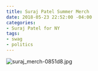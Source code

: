 ```yaml
---
title: Suraj Patel Summer Merch
date: 2018-05-23 22:52:00 -04:00
categories:
- Suraj Patel for NY
tags:
- swag
- politics
---
```


![suraj_merch-0851d8.jpg](/uploads/suraj_merch-0851d8.jpg)